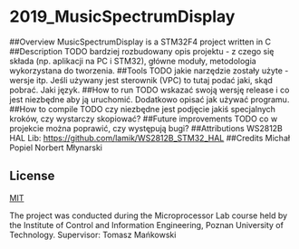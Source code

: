# 2019_MusicSpectrumDisplay
##Overview
MusicSpectrumDisplay is a STM32F4 project written in C
##Description
TODO  bardziej rozbudowany opis projektu - z czego się składa (np. aplikacji na PC i STM32), główne moduły, metodologia wykorzystana do tworzenia.
##Tools
TODO  jakie narzędzie zostały użyte - wersje itp. Jeśli używany jest sterownik (VPC) to tutaj podać jaki, skąd pobrać. Jaki język.
##How to run
TODO  wskazać swoją wersję release i co jest niezbędne aby ją uruchomić. Dodatkowo opisać jak używać programu.
##How to compile
TODO  czy niezbędne jest podjęcie jakiś specjalnych kroków, czy wystarczy skopiować?
##Future improvements
TODO  co w projekcie można poprawić, czy występują bugi?
##Attributions 
WS2812B HAL Lib:  https://github.com/lamik/WS2812B_STM32_HAL
##Credits
Michał Popiel
Norbert Młynarski
## License
[MIT](https://choosealicense.com/licenses/mit/)

The project was conducted during the Microprocessor Lab course held by the Institute of Control and Information Engineering, Poznan University of Technology.
Supervisor: Tomasz Mańkowski


